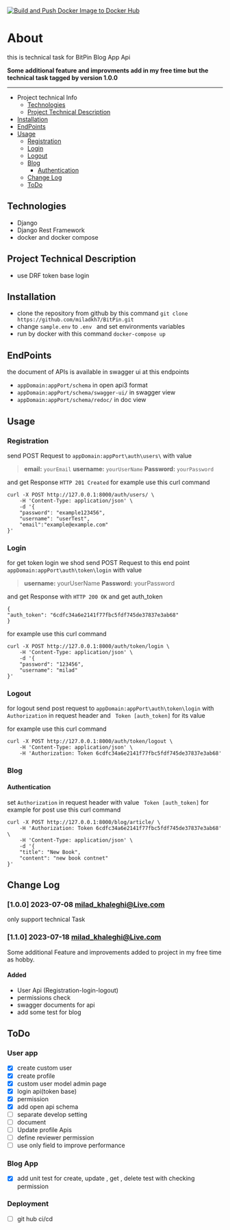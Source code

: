 
[![Build and Push Docker Image to Docker Hub](https://github.com/miladkh7/BitPin/actions/workflows/deploy.yml/badge.svg)](https://github.com/miladkh7/BitPin/actions/workflows/deploy.yml)
# About
this is technical task for BitPin
Blog App Api

**Some additional feature and improvments add in my free time 
but the technical task tagged by version 1.0.0**

___

* Project technical Info
  * [Technologies](#Technologies)
  * [Project Technical Description](#Project-Technical-Description)
* [Installation](#Installation)
* [EndPoints](#End-Points)
* [Usage](#Usage)
  * [Registration](#Registration)
  * [Login](#Login)
  * [Logout](#Logout)
  * [Blog](#Blog)
    * [Authentication](#Authentication)
  * [Change Log](#Change-Log)
  * [ToDo](#ToDo)
## Technologies
* Django
* Django Rest Framework
* docker and docker compose 


## Project Technical Description
* use DRF token base login 


## Installation
* clone the repository from github by this command
 `git clone https://github.com/miladkh7/BitPin.git `
* change `sample.env` to `.env ` and set environments variables
* run by docker with this command `docker-compose up`


## EndPoints
the document of APIs is available in swagger ui at this endpoints
- `appDomain:appPort/schema` in open api3 format
- `appDomain:appPort/schema/swagger-ui/` in swagger view
- `appDomain:appPort/schema/redoc/` in doc view
  
## Usage

### Registration 
send POST Request to `appDomain:appPort\auth\users\`
with value
>    **email:** `yourEmail`
    **username:** `yourUserName`
    **Password:** `yourPassword`

and get Response `HTTP 201 Created`
for example use this curl command

```
curl -X POST http://127.0.0.1:8000/auth/users/ \
    -H 'Content-Type: application/json' \
    -d '{
    "password": "example123456",
    "username": "userTest",
    "email":"example@example.com"
}'
```
### Login
for get token login we shod send POST Request to this end point `appDomain:appPort\auth\token\login`
with value

>    **username:** yourUserName
    **Password:** yourPassword

and get Response with `HTTP 200 OK` and get auth_token

    {
    "auth_token": "6cdfc34a6e2141f77fbc5fdf745de37837e3ab68"
    }
for example use this curl command
```
curl -X POST http://127.0.0.1:8000/auth/token/login \
    -H 'Content-Type: application/json' \
    -d '{
    "password": "123456",
    "username": "milad"
}'
```
### Logout
for logout send post request to `appDomain:appPort\auth\token\login`
with  `Authorization` in request header and ` Token [auth_token]` for its value

for example use this curl command
```
curl -X POST http://127.0.0.1:8000/auth/token/logout \
    -H 'Content-Type: application/json' \
    -H 'Authorization: Token 6cdfc34a6e2141f77fbc5fdf745de37837e3ab68'
```

### Blog
#### Authentication
set `Authorization` in request header with value ` Token [auth_token]`
for example for post use this curl command
```
curl -X POST http://127.0.0.1:8000/blog/article/ \
    -H 'Authorization: Token 6cdfc34a6e2141f77fbc5fdf745de37837e3ab68' \
    -H 'Content-Type: application/json' \
    -d '{
    "title": "New Book",
    "content": "new book contnet"
}'
```
## Change Log
### [1.0.0] 2023-07-08 milad_khaleghi@Live.com
only support technical Task

### [1.1.0] 2023-07-18 milad_khaleghi@Live.com
Some additional Feature and improvements added to project in my free time as hobby.

#### Added
- User Api (Registration-login-logout)
- permissions check 
- swagger documents for api
- add some test for blog


## ToDo
### User app
 - [x] create custom user
 - [x] create profile 
 - [x] custom user model admin page
 - [x] login api(token base)
 - [x] permission
 - [x] add open api schema
 - [ ] separate develop setting
 - [ ] document
 - [ ] Update profile Apis
 - [ ] define reviewer permission
 - [ ] use only field to improve performance

### Blog App
 - [x] add unit test for create, update , get , delete test with checking permission

### Deployment
 - [ ] git hub ci/cd